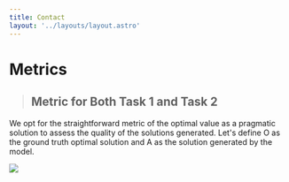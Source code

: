 ```yaml
---
title: Contact
layout: '../layouts/layout.astro'
---
```


# <span id="metrics">Metrics</span>

> ## Metric for Both Task 1 and Task 2

We opt for the straightforward metric of the optimal value as a pragmatic solution to assess the quality of the solutions generated. Let's define O as the ground truth optimal solution and A as the solution generated by the model.

<p class="center1">
    <img src="/images/accuracy.png" class="center1">
</p>